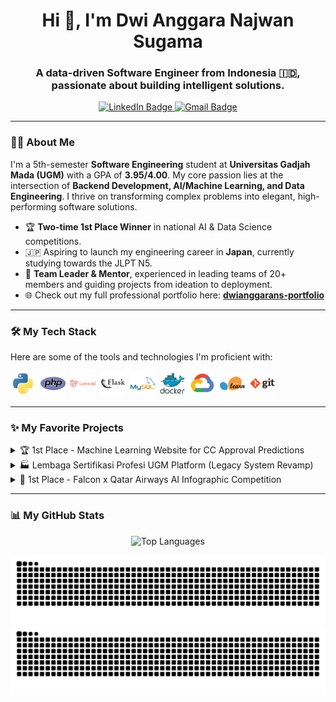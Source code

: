 <div id="header" align="center">
  <h1 align="center">Hi 👋, I'm Dwi Anggara Najwan Sugama</h1>
  <h3 align="center">A data-driven Software Engineer from Indonesia 🇮🇩, passionate about building intelligent solutions.</h3>
</div>

<div id="badges" align="center">
  <a href="https://www.linkedin.com/in/dwianggarans/">
    <img src="https://img.shields.io/badge/LinkedIn-blue?style=for-the-badge&logo=linkedin&logoColor=white" alt="LinkedIn Badge"/>
  </a>
  <a href="mailto:dwianggarans@gmail.com">
    <img src="https://img.shields.io/badge/Gmail-red?style=for-the-badge&logo=gmail&logoColor=white" alt="Gmail Badge"/>
  </a>
</div>

---

### 👨‍💻 About Me

 I'm a 5th-semester **Software Engineering** student at **Universitas Gadjah Mada (UGM)** with a GPA of **3.95/4.00**. My core passion lies at the intersection of **Backend Development, AI/Machine Learning, and Data Engineering**. I thrive on transforming complex problems into elegant, high-performing software solutions.

-  🏆 **Two-time 1st Place Winner** in national AI & Data Science competitions.
-  🇯🇵 Aspiring to launch my engineering career in **Japan**, currently studying towards the JLPT N5.
-  🚀 **Team Leader & Mentor**, experienced in leading teams of 20+ members and guiding projects from ideation to deployment.
- 🌐 Check out my full professional portfolio here: **[dwianggarans-portfolio](https://github.com/DwiAnggaraNS/dwianggarans-portofolio)**

---

### 🛠️ My Tech Stack

Here are some of the tools and technologies I'm proficient with:

<div>
  <img src="https://github.com/devicons/devicon/blob/master/icons/python/python-original.svg" title="Python" alt="Python" width="40" height="40"/>&nbsp;
  <img src="https://github.com/devicons/devicon/blob/master/icons/php/php-original.svg" title="PHP" alt="PHP" width="40" height="40"/>&nbsp;
  <img src="https://github.com/devicons/devicon/blob/master/icons/laravel/laravel-line-wordmark.svg" title="Laravel" alt="Laravel" width="40" height="40"/>&nbsp;
  <img src="https://github.com/devicons/devicon/blob/master/icons/flask/flask-original-wordmark.svg" title="Flask" alt="Flask" width="40" height="40"/>&nbsp;
  <img src="https://github.com/devicons/devicon/blob/master/icons/mysql/mysql-original-wordmark.svg" title="MySQL" alt="MySQL" width="40" height="40"/>&nbsp;
  <img src="https://github.com/devicons/devicon/blob/master/icons/docker/docker-original-wordmark.svg" title="Docker" alt="Docker" width="40" height="40"/>&nbsp;
  <img src="https://github.com/devicons/devicon/blob/master/icons/googlecloud/googlecloud-original.svg" title="Google Cloud" alt="GCP" width="40" height="40"/>&nbsp;
  <img src="https://github.com/devicons/devicon/blob/master/icons/scikitlearn/scikitlearn-original.svg" title="scikit-learn" alt="scikit-learn" width="40" height="40"/>&nbsp;
  <img src="https://github.com/devicons/devicon/blob/master/icons/git/git-original-wordmark.svg" title="Git" alt="Git" width="40" height="40"/>&nbsp;
</div>

---

### ✨ My Favorite Projects

<details>
  <summary>🏆 1st Place - Machine Learning Website for CC Approval Predictions</summary>
  -  What I Did: As Team Leader, I led my team to win a national data science competition.  We went beyond the requirements, developing a full-stack web app that integrates an Extra Trees Classifier model (AUC 0.89) for real-time predictions.
  -  Impact: Improved the model's predictive accuracy by 4.71% through advanced feature engineering.
  -  Tech: `Python`, `Flask`, `scikit-learn`, `Pandas`, `OnRender.
</details>

<details>
  <summary>🏭 Lembaga Sertifikasi Profesi UGM Platform (Legacy System Revamp)</summary>
  -  What I Did: As a Fullstack Developer, I refactored a critical, bug-ridden legacy system for UGM's professional certification body.
  -  Impact: Stabilized 6 core modules, developed 25+ REST APIs with Swagger documentation , and led bug resolution using an Agile/Kanban workflow.
  -  Tech: `PHP`, `Laravel`, `MySQL`, `Swagger`, `Git`.
</details>

<details>
  <summary>🥇 1st Place - Falcon x Qatar Airways AI Infographic Competition</summary>
  -  What I Did: My team and I won 1st place out of 57+ teams by analyzing customer review data for Qatar Airways.
  -  Impact: We designed the winning infographic, "Warning Signs in the Skies," using time-series forecasting and sentiment analysis to provide actionable business insights.
</details>

---

### 📊 My GitHub Stats

<div align="center">
<!--   <img src="https://github-readme-stats.vercel.app/api?username=DwiAnggaraNS&show_icons=true&theme=dracula" alt="Dwi's GitHub Stats"/>
   -->
  <img src="https://github-readme-stats.vercel.app/api/top-langs/?username=DwiAnggaraNS&layout=compact&theme=dracula" alt="Top Languages"/>
</div>

![Snake animation](https://github.com/DwiAnggaraNS/DwiAnggaraNS/blob/output/github-contribution-grid-snake.svg#gh-light-mode-only)
![Snake animation dark](https://github.com/DwiAnggaraNS/DwiAnggaraNS/blob/output/github-contribution-grid-snake-dark.svg#gh-dark-mode-only)

